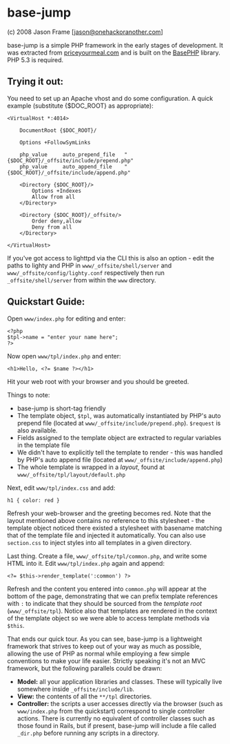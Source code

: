 base-jump
=========

(c) 2008 Jason Frame [jason@onehackoranother.com]

base-jump is a simple PHP framework in the early stages of development.
It was extracted from [priceyourmeal.com](http://www.priceyourmeal.com)
and is built on the [BasePHP](http://github.com/jaz303/base-php/tree/master)
library. PHP 5.3 is required.

Trying it out:
--------------

You need to set up an Apache vhost and do some configuration. A quick example
(substitute {$DOC_ROOT} as appropriate):

    <VirtualHost *:4014>
    
        DocumentRoot {$DOC_ROOT}/
    
        Options +FollowSymLinks
    
        php_value     auto_prepend_file   "{$DOC_ROOT}/_offsite/include/prepend.php"
        php_value     auto_append_file    "{$DOC_ROOT}/_offsite/include/append.php"
    
        <Directory {$DOC_ROOT}/>
            Options +Indexes
            Allow from all
        </Directory>
    
        <Directory {$DOC_ROOT}/_offsite/>
            Order deny,allow
            Deny from all
        </Directory>
    
    </VirtualHost>

If you've got access to lighttpd via the CLI this is also an option - edit the paths
to lighty and PHP in `www/_offsite/shell/server` and `www/_offsite/config/lighty.conf`
respectively then run `_offsite/shell/server` from within the `www` directory.

Quickstart Guide:
-----------------

Open `www/index.php` for editing and enter:

    <?php
    $tpl->name = "enter your name here";
    ?>
    
Now open `www/tpl/index.php` and enter:

    <h1>Hello, <?= $name ?></h1>

Hit your web root with your browser and you should be greeted.

Things to note:

  * base-jump is short-tag friendly
  * The template object, `$tpl`, was automatically instantiated by PHP's auto prepend file
    (located at `www/_offsite/include/prepend.php`). `$request` is also available.
  * Fields assigned to the template object are extracted to regular variables in the
    template file
  * We didn't have to explicitly tell the template to render - this was handled by PHP's
    auto append file (located at `www/_offsite/include/append.php`)
  * The whole template is wrapped in a _layout_, found at `www/_offsite/tpl/layout/default.php`
  
Next, edit `www/tpl/index.css` and add:

    h1 { color: red }

Refresh your web-browser and the greeting becomes red. Note that the layout mentioned above
contains no reference to this stylesheet - the template object noticed there existed a
stylesheet with basename matching that of the template file and injected it automatically.
You can also use `section.css` to inject styles into all templates in a given directory.

Last thing. Create a file, `www/_offsite/tpl/common.php`, and write some HTML into it.
Edit `www/tpl/index.php` again and append:

    <?= $this->render_template(':common') ?>
    
Refresh and the content you entered into `common.php` will appear at the bottom of the
page, demonstrating that we can prefix template references with `:` to indicate that
they should be sourced from the _template root_ (`www/_offsite/tpl`). Notice also that
templates are rendered in the context of the template object so we were able to access
template methods via `$this`.

That ends our quick tour. As you can see, base-jump is a lightweight framework that strives
to keep out of your way as much as possible, allowing the use of PHP as normal while employing
a few simple conventions to make your life easier. Strictly speaking it's not an MVC
framework, but the following parallels could be drawn:

  * __Model:__ all your application libraries and classes. These will typically
    live somewhere inside `_offsite/include/lib`.
  * __View:__ the contents of all the `**/tpl` directories.
  * __Controller:__ the scripts a user accesses directly via the browser (such as
    `www/index.php` from the quickstart) correspond to single controller actions.
    There is currently no equivalent of controller classes such as those found in
    Rails, but if present, base-jump will include a file called `_dir.php` before
    running any scripts in a directory.
